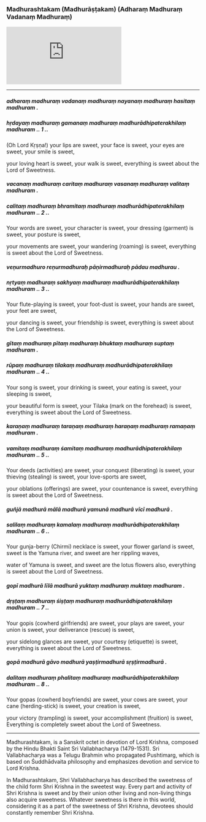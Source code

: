 ### Madhurashtakam (Madhurāṣṭakam) (Adharaṃ Madhuraṃ Vadanaṃ Madhuraṃ)

<iframe src="https://www.youtube.com/embed/YIU-7ZesjTU" title="YouTube video player" frameborder="0" allow="accelerometer; autoplay; clipboard-write; encrypted-media; gyroscope; picture-in-picture" allowfullscreen></iframe>

---

##### adharaṃ madhuraṃ vadanaṃ madhuraṃ nayanaṃ madhuraṃ hasitaṃ madhuram .
##### hṛdayaṃ madhuraṃ gamanaṃ madhuraṃ madhurādhipaterakhilaṃ madhuram .. 1 ..

(Oh Lord Kṛṣṇa!) your lips are sweet, your face is sweet, your eyes are sweet, your smile is sweet,

your loving heart is sweet, your walk is sweet, everything is sweet about the Lord of Sweetness.

##### vacanaṃ madhuraṃ caritaṃ madhuraṃ vasanaṃ madhuraṃ valitaṃ madhuram .
##### calitaṃ madhuraṃ bhramitaṃ madhuraṃ madhurādhipaterakhilaṃ madhuram .. 2 ..

Your words are sweet, your character is sweet, your dressing (garment) is sweet, your posture is sweet,

your movements are sweet, your wandering (roaming) is sweet, everything is sweet about the Lord of Sweetness.

##### veṇurmadhuro reṇurmadhuraḥ pāṇirmadhuraḥ pādau madhurau .
##### nṛtyaṃ madhuraṃ sakhyaṃ madhuraṃ madhurādhipaterakhilaṃ madhuram .. 3 ..

Your flute-playing is sweet, your foot-dust is sweet, your hands are sweet, your feet are sweet,

your dancing is sweet, your friendship is sweet, everything is sweet about the Lord of Sweetness.

##### gītaṃ madhuraṃ pītaṃ madhuraṃ bhuktaṃ madhuraṃ suptaṃ madhuram .
##### rūpaṃ madhuraṃ tilakaṃ madhuraṃ madhurādhipaterakhilaṃ madhuram .. 4 ..

Your song is sweet, your drinking is sweet, your eating is sweet, your sleeping is sweet,

your beautiful form is sweet, your Tilaka (mark on the forehead) is sweet, everything is sweet about the Lord of Sweetness.

##### karaṇaṃ madhuraṃ taraṇaṃ madhuraṃ haraṇaṃ madhuraṃ ramaṇaṃ madhuram .
##### vamitaṃ madhuraṃ śamitaṃ madhuraṃ madhurādhipaterakhilaṃ madhuram .. 5 ..

Your deeds (activities) are sweet, your conquest (liberating) is sweet, your thieving (stealing) is sweet, your love-sports are sweet,

your oblations (offerings) are sweet, your countenance is sweet, everything is sweet about the Lord of Sweetness.

##### guñjā madhurā mālā madhurā yamunā madhurā vīcī madhurā .
##### salilaṃ madhuraṃ kamalaṃ madhuraṃ madhurādhipaterakhilaṃ madhuram .. 6 ..

Your gunja-berry (Chirmi) necklace is sweet, your flower garland is sweet, sweet is the Yamuna river, and sweet are her rippling waves,

water of Yamuna is sweet, and sweet are the lotus flowers also, everything is sweet about the Lord of Sweetness.

##### gopī madhurā līlā madhurā yuktaṃ madhuraṃ muktaṃ madhuram .
##### dṛṣṭaṃ madhuraṃ śiṣṭaṃ madhuraṃ madhurādhipaterakhilaṃ madhuram .. 7 ..

Your gopis (cowherd girlfriends) are sweet, your plays are sweet, your union is sweet, your deliverance (rescue) is sweet,

your sidelong glances are sweet, your courtesy (etiquette) is sweet, everything is sweet about the Lord of Sweetness.

##### gopā madhurā gāvo madhurā yaṣṭirmadhurā sṛṣṭirmadhurā .
##### dalitaṃ madhuraṃ phalitaṃ madhuraṃ madhurādhipaterakhilaṃ madhuram .. 8 ..

Your gopas (cowherd boyfriends) are sweet, your cows are sweet, your cane (herding-stick) is sweet, your creation is sweet,

your victory (trampling) is sweet, your accomplishment (fruition) is sweet, Everything is completely sweet about the Lord of Sweetness.

---

Madhurashtakam, is a Sanskrit octet in devotion of Lord Krishna, composed by the Hindu Bhakti Saint Sri Vallabhacharya (1479-1531). Sri Vallabhacharya was a Telugu Brahmin who propagated Pushtimarg, which is based on Śuddhādvaita philosophy and emphasizes devotion and service to Lord Krishna.

In Madhurashtakam, Shri Vallabhacharya has described the sweetness of the child form Shri Krishna in the sweetest way. Every part and activity of Shri Krishna is sweet and by their union other living and non-living things also acquire sweetness. Whatever sweetness is there in this world, considering it as a part of the sweetness of Shri Krishna, devotees should constantly remember Shri Krishna.